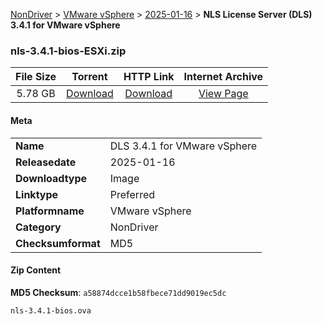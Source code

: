 
[NonDriver](/README.md)  >  [VMware vSphere](/index/NonDriver/VMware_vSphere.md)  >  [2025-01-16](/index/NonDriver/VMware_vSphere/2025-01-16.md)  >  **NLS License Server (DLS) 3.4.1 for VMware vSphere**


### nls-3.4.1-bios-ESXi.zip

| **File Size** | **Torrent**  | **HTTP Link** | **Internet Archive** |
|:-------------:|:------------:|:-------------:|:--------------------:|
| 5.78 GB |  [Download](https://archive.org/download/nvgpu_nls-3.4.1-bios-ESXi.zip/nvgpu_nls-3.4.1-bios-ESXi.zip_archive.torrent)       | [Download](https://archive.org/compress/nvgpu_nls-3.4.1-bios-ESXi.zip) | [View Page](https://archive.org/details/nvgpu_nls-3.4.1-bios-ESXi.zip)       |

#### Meta

<table>
<tr><td><strong>Name</strong></td><td>DLS 3.4.1 for VMware vSphere</td></tr>
<tr><td><strong>Releasedate</strong></td><td>2025-01-16</td></tr>
<tr><td><strong>Downloadtype</strong></td><td>Image</td></tr>
<tr><td><strong>Linktype</strong></td><td>Preferred</td></tr>
<tr><td><strong>Platformname</strong></td><td>VMware vSphere</td></tr>
<tr><td><strong>Category</strong></td><td>NonDriver</td></tr>
<tr><td><strong>Checksumformat</strong></td><td>MD5</td></tr>
</table>

#### Zip Content

**MD5 Checksum**: `a58874dcce1b58fbece71dd9019ec5dc`

```text
nls-3.4.1-bios.ova
```